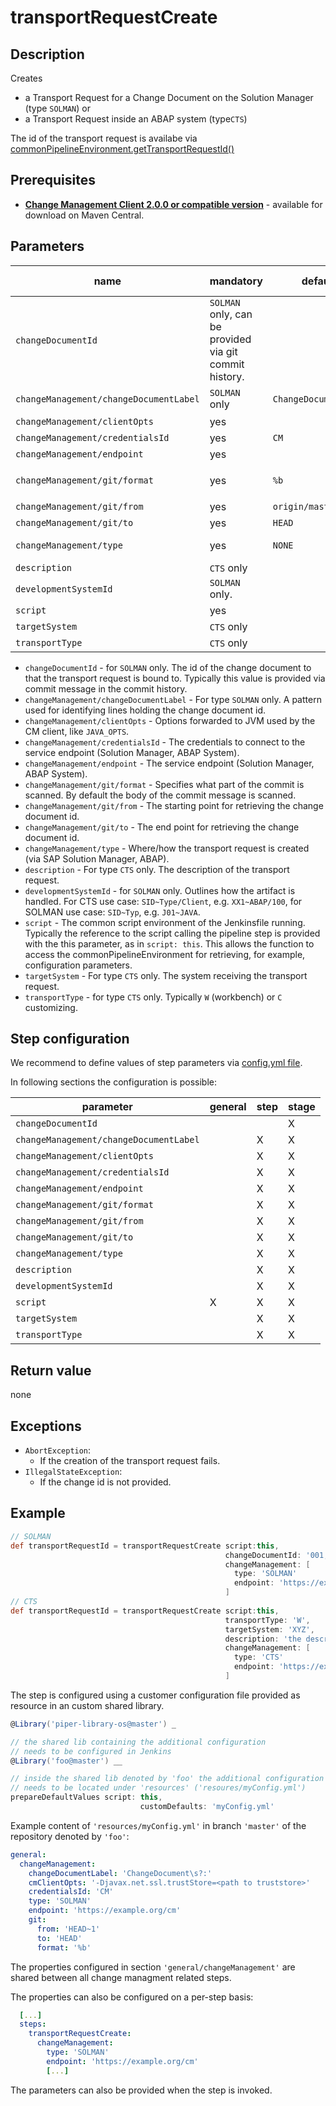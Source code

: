 # transportRequestCreate

## Description

Creates

* a Transport Request for a Change Document on the Solution Manager (type `SOLMAN`) or
* a Transport Request inside an ABAP system (type`CTS`)

The id of the transport request is availabe via [commonPipelineEnvironment.getTransportRequestId()](commonPipelineEnvironment.md)

## Prerequisites

* **[Change Management Client 2.0.0 or compatible version](http://central.maven.org/maven2/com/sap/devops/cmclient/dist.cli/)** - available for download on Maven Central.

## Parameters

| name | mandatory | default | possible values |
|------|-----------|---------|-----------------|
| `changeDocumentId` | `SOLMAN` only, can be provided via git commit history. |  |  |
| `changeManagement/changeDocumentLabel` | `SOLMAN` only | `ChangeDocument\s?:` | regex pattern |
| `changeManagement/clientOpts` | yes |  |  |
| `changeManagement/credentialsId` | yes | `CM` |  |
| `changeManagement/endpoint` | yes |  |  |
| `changeManagement/git/format` | yes | `%b` | see `git log --help` |
| `changeManagement/git/from` | yes | `origin/master` |  |
| `changeManagement/git/to` | yes | `HEAD` |  |
| `changeManagement/type` | yes | `NONE` | `SOLMAN`, `CTS`, `NONE` |
| `description` | `CTS` only |  |  |
| `developmentSystemId` | `SOLMAN` only. |  |  |
| `script` | yes |  |  |
| `targetSystem` | `CTS` only |  |  |
| `transportType` | `CTS` only |  |  |

* `changeDocumentId` - for `SOLMAN` only. The id of the change document to that the transport request is bound to. Typically this value is provided via commit message in the commit history.
* `changeManagement/changeDocumentLabel` - For type `SOLMAN` only. A pattern used for identifying lines holding the change document id.
* `changeManagement/clientOpts` - Options forwarded to JVM used by the CM client, like `JAVA_OPTS`.
* `changeManagement/credentialsId` - The credentials to connect to the service endpoint (Solution Manager, ABAP System).
* `changeManagement/endpoint` - The service endpoint (Solution Manager, ABAP System).
* `changeManagement/git/format` - Specifies what part of the commit is scanned. By default the body of the commit message is scanned.
* `changeManagement/git/from` - The starting point for retrieving the change document id.
* `changeManagement/git/to` - The end point for retrieving the change document id.
* `changeManagement/type` - Where/how the transport request is created (via SAP Solution Manager, ABAP).
* `description` - For type `CTS` only. The description of the transport request.
* `developmentSystemId` - for `SOLMAN` only. Outlines how the artifact is handled. For CTS use case: `SID~Type/Client`, e.g. `XX1~ABAP/100`, for SOLMAN use case: `SID~Typ`, e.g. `J01~JAVA`.
* `script` - The common script environment of the Jenkinsfile running. Typically the reference to the script calling the pipeline step is provided with the this parameter, as in `script: this`. This allows the function to access the commonPipelineEnvironment for retrieving, for example, configuration parameters.
* `targetSystem` - For type `CTS` only. The system receiving the transport request.
* `transportType` - for type `CTS` only. Typically `W` (workbench) or `C` customizing.


## Step configuration


We recommend to define values of step parameters via [config.yml file](../configuration.md).

In following sections the configuration is possible:

| parameter | general | step | stage |
|-----------|---------|------|-------|
| `changeDocumentId` |  |  | X |
| `changeManagement/changeDocumentLabel` |  | X | X |
| `changeManagement/clientOpts` |  | X | X |
| `changeManagement/credentialsId` |  | X | X |
| `changeManagement/endpoint` |  | X | X |
| `changeManagement/git/format` |  | X | X |
| `changeManagement/git/from` |  | X | X |
| `changeManagement/git/to` |  | X | X |
| `changeManagement/type` |  | X | X |
| `description` |  | X | X |
| `developmentSystemId` |  | X | X |
| `script` | X | X | X |
| `targetSystem` |  | X | X |
| `transportType` |  | X | X |


## Return value

none

## Exceptions

* `AbortException`:
  * If the creation of the transport request fails.
* `IllegalStateException`:
  * If the change id is not provided.

## Example

```groovy
// SOLMAN
def transportRequestId = transportRequestCreate script:this,
                                                changeDocumentId: '001,'
                                                changeManagement: [
                                                  type: 'SOLMAN'
                                                  endpoint: 'https://example.org/cm'
                                                ]
// CTS
def transportRequestId = transportRequestCreate script:this,
                                                transportType: 'W',
                                                targetSystem: 'XYZ',
                                                description: 'the description',
                                                changeManagement: [
                                                  type: 'CTS'
                                                  endpoint: 'https://example.org/cm'
                                                ]
```

The step is configured using a customer configuration file provided as
resource in an custom shared library.

```groovy
@Library('piper-library-os@master') _

// the shared lib containing the additional configuration
// needs to be configured in Jenkins
@Library('foo@master') __

// inside the shared lib denoted by 'foo' the additional configuration file
// needs to be located under 'resources' ('resoures/myConfig.yml')
prepareDefaultValues script: this,
                             customDefaults: 'myConfig.yml'
```

Example content of `'resources/myConfig.yml'` in branch `'master'` of the repository denoted by
`'foo'`:

```yaml
general:
  changeManagement:
    changeDocumentLabel: 'ChangeDocument\s?:'
    cmClientOpts: '-Djavax.net.ssl.trustStore=<path to truststore>'
    credentialsId: 'CM'
    type: 'SOLMAN'
    endpoint: 'https://example.org/cm'
    git:
      from: 'HEAD~1'
      to: 'HEAD'
      format: '%b'
```

The properties configured in section `'general/changeManagement'` are shared between
all change managment related steps.

The properties can also be configured on a per-step basis:

```yaml
  [...]
  steps:
    transportRequestCreate:
      changeManagement:
        type: 'SOLMAN'
        endpoint: 'https://example.org/cm'
        [...]
```

The parameters can also be provided when the step is invoked.
